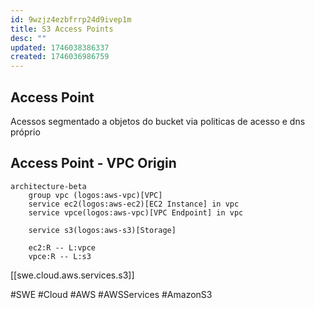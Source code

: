 ```yaml
---
id: 9wzjz4ezbfrrp24d9ivep1m
title: S3 Access Points
desc: ""
updated: 1746038386337
created: 1746036986759
---
```


## Access Point

Acessos segmentado a objetos do bucket via politicas de acesso e dns próprio

## Access Point - VPC Origin

```mermaid
architecture-beta
    group vpc (logos:aws-vpc)[VPC]
    service ec2(logos:aws-ec2)[EC2 Instance] in vpc
    service vpce(logos:aws-vpc)[VPC Endpoint] in vpc

    service s3(logos:aws-s3)[Storage]

    ec2:R -- L:vpce
    vpce:R -- L:s3

```

[[swe.cloud.aws.services.s3]]

#SWE #Cloud #AWS #AWSServices #AmazonS3
